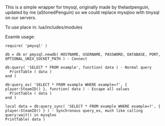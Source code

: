This is a simple wrapper for tmysql, originally made by thelastpenguin, updated by me (aStonedPenguin) so we could replace mysqloo with tmysql on our servers.

To use place in: lua/includes/modules

Examle usage:

	require( 'pmysql' )

	db = db or pmysql.newdb( HOSTNAME, USERNAME, PASSWORD, DATABASE, PORT, OPTIONAL_UNIX_SOCKET_PATH ) - Connect

	db:query( 'SELECT * FROM example', function( data ) - Normal query
	  PrintTable ( data )
	end )

	db:query_ex( 'SELECT * FROM example WHERE example=?', { player:SteamID() }, function( data ) - Escape all values
	  PrintTable ( data )
	end )

	local data = db:query_sync( 'SELECT * FROM example WHERE example=?', { player:SteamID() } ) - Synchronous query_ex, much like calling query:wait() in mysqloo
	PrintTable( data )

